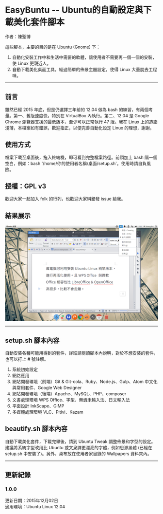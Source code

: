 # EasyBuntu -- Ubuntu的自動設定與下載美化套件腳本
作者：陳聖博

這些腳本，主要的目的是在 Ubuntu (Gnome) 下：

1. 自動化安裝工作中和生活中需要的軟體，讓使用者不需要再一個一個的安裝，使 Linux 更親近人。
2. 自動下載美化桌面工具，經過簡單的佈景主題設定，使得 Linux 大量脫去工程味。

-----

## 前言
雖然已經 2015 年底，但是仍選擇三年前的 12.04 做為 bash 的練習，有兩個考量。第一、舊版速度快，特別在 VirtualBox 內執行。第二、12.04 是 Google Chrome 瀏覽器支援的最低版本，至少可以正常執行 47 版。我在 Linux 上的造詣淺薄，本檔案如有錯誤，歡迎指正，以便完善自動化設定 Linux 的理想，謝謝。

## 使用方式
檔案下載至桌面後，拖入終端機，即可看到完整檔案路徑。前頭加上 bash 隔一個空白，例如：bash '/home/你的使用者名稱/桌面/setup.sh'。使用時請自負風險。

## 授權：GPL v3
歡迎大家一起加入 folk 的行列，也歡迎大家糾錯發 issue 給我。

## 結果展示
![alt text](12.04/screenshot.png)


-----
## setup.sh 腳本內容
自動安裝各種可能用得到的套件，詳細請閱讀腳本內說明，對於不想安裝的套件，也可以打上 # 號註解。

1. 系統初始設定
1. 網路應用
1. 網站開發環境（前端）Git & Git-cola、Ruby、Node.js、Gulp、Atom 中文化與常用套件、Google Web Designer
1. 網站開發環境（後端）Apache、MySQL、PHP、composer
1. 文書處理環境 WPS Office、字型、無蝦米輸入法、日文輸入法
1. 平面設計 InkScape、GIMP
1. 多媒體處理環境 VLC、Pitivi、Kazam

## beautify.sh 腳本內容

自動下載美化套件，下載完畢後，請到 Ubuntu Tweak 調整佈景和字型的設定。建議將系統字型改用比 Ubuntu 或文泉譯更漂亮的字體，例如思源黑體 (已經在 setup.sh 中安裝了)。另外，桌布放在使用者家目錄的 Wallpapers 資料夾內。



-----
## 更新紀錄


### 1.0.0
更新日期：2015年12月02日  
適用環境：Ubuntu Linux 12.04
